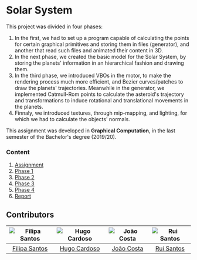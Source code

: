 # Solar System

This project was divided in four phases:

1. In the first, we had to set up a program capable of calculating the points for certain graphical primitives and storing them in files (generator), and another that read such files and animated their content in 3D.
2. In the next phase, we created the basic model for the Solar System, by storing the planets' information in an hierarchical fashion and drawing them.
3. In the third phase, we introduced VBOs in the motor, to make the rendering process much more efficient, and Bezier curves/patches to draw the planets' trajectories. Meanwhile in the generator, we implemented Catmull-Rom points to calculate the asteroid's trajectory and transformations to induce rotational and translational movements in the planets.
4. Finnaly, we introduced textures, through mip-mapping, and lighting, for which we had to calculate the objects' normals.

This assignment was developed in **Graphical Computation**, in the last semester of the Bachelor's degree (2019/20).

### Content

1. [Assignment](assignment)
2. [Phase 1](tp1)
3. [Phase 2](tp2)
4. [Phase 3](tp3)
5. [Phase 4](tp4)
6. [Report](report.pdf)

## Contributors

![Filipa Santos][filipa-pic] | ![Hugo Cardoso][hugo-pic] | ![João Costa][cunha-pic] | ![Rui Santos][ruca-pic]
:---: | :---: | :---: | :---:
[Filipa Santos][filipa] | [Hugo Cardoso][hugo] | [João Costa][cunha] | [Rui Santos][ruca]

[filipa]: https://github.com/fliper6
[filipa-pic]: https://github.com/fliper6.png?size=120
[hugo]: https://github.com/Abjiri
[hugo-pic]: https://github.com/Abjiri.png?size=120
[cunha]: https://github.com/Jcc20
[cunha-pic]: https://github.com/Jcc20.png?size=120
[ruca]: https://github.com/Santos-Rui
[ruca-pic]: https://github.com/Santos-Rui.png?size=120

